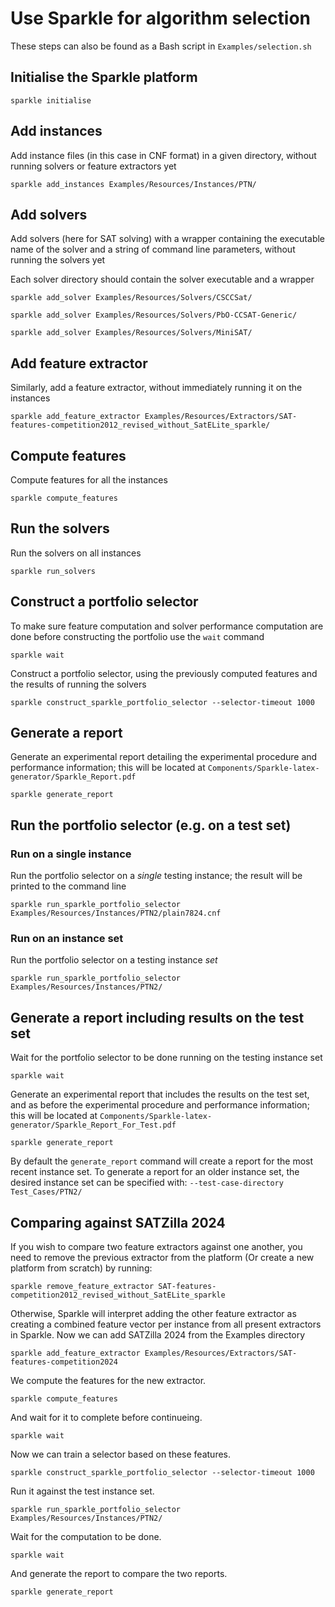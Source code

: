 # Use Sparkle for algorithm selection

These steps can also be found as a Bash script in `Examples/selection.sh`

## Initialise the Sparkle platform

`sparkle initialise`

## Add instances

Add instance files (in this case in CNF format) in a given directory, without running solvers or feature extractors yet

`sparkle add_instances Examples/Resources/Instances/PTN/`

## Add solvers

Add solvers (here for SAT solving) with a wrapper containing the executable name of the solver and a string of command line parameters, without running the solvers yet

Each solver directory should contain the solver executable and a wrapper

`sparkle add_solver Examples/Resources/Solvers/CSCCSat/`

`sparkle add_solver Examples/Resources/Solvers/PbO-CCSAT-Generic/`

`sparkle add_solver Examples/Resources/Solvers/MiniSAT/`

## Add feature extractor

Similarly, add a feature extractor, without immediately running it on the instances

`sparkle add_feature_extractor Examples/Resources/Extractors/SAT-features-competition2012_revised_without_SatELite_sparkle/`

## Compute features

Compute features for all the instances

`sparkle compute_features`

## Run the solvers

Run the solvers on all instances

`sparkle run_solvers`

## Construct a portfolio selector

To make sure feature computation and solver performance computation are done before constructing the portfolio use the `wait` command

`sparkle wait`

Construct a portfolio selector, using the previously computed features and the results of running the solvers

`sparkle construct_sparkle_portfolio_selector --selector-timeout 1000`

## Generate a report

Generate an experimental report detailing the experimental procedure and performance information; this will be located at `Components/Sparkle-latex-generator/Sparkle_Report.pdf`

`sparkle generate_report`

## Run the portfolio selector (e.g. on a test set)

### Run on a single instance

Run the portfolio selector on a *single* testing instance; the result will be printed to the command line

`sparkle run_sparkle_portfolio_selector Examples/Resources/Instances/PTN2/plain7824.cnf`

### Run on an instance set

Run the portfolio selector on a testing instance *set*

`sparkle run_sparkle_portfolio_selector Examples/Resources/Instances/PTN2/`

## Generate a report including results on the test set

Wait for the portfolio selector to be done running on the testing instance set

`sparkle wait`

Generate an experimental report that includes the results on the test set, and as before the experimental procedure and performance information; this will be located at `Components/Sparkle-latex-generator/Sparkle_Report_For_Test.pdf`

`sparkle generate_report`

By default the `generate_report` command will create a report for the most recent instance set. To generate a report for an older instance set, the desired instance set can be specified with: `--test-case-directory Test_Cases/PTN2/`

## Comparing against SATZilla 2024

If you wish to compare two feature extractors against one another, you need to remove the previous extractor from the platform (Or create a new platform from scratch) by running:

`sparkle remove_feature_extractor SAT-features-competition2012_revised_without_SatELite_sparkle`

Otherwise, Sparkle will interpret adding the other feature extractor as creating a combined feature vector per instance from all present extractors in Sparkle. Now we can add SATZilla 2024 from the Examples directory

`sparkle add_feature_extractor Examples/Resources/Extractors/SAT-features-competition2024`

We compute the features for the new extractor.

`sparkle compute_features`

And wait for it to complete before continueing.

`sparkle wait`

Now we can train a selector based on these features.

`sparkle construct_sparkle_portfolio_selector --selector-timeout 1000`

Run it against the test instance set.

`sparkle run_sparkle_portfolio_selector Examples/Resources/Instances/PTN2/`

Wait for the computation to be done.

`sparkle wait`

And generate the report to compare the two reports.

`sparkle generate_report`
